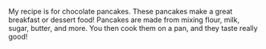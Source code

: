 My recipe is for chocolate pancakes. These pancakes make a great breakfast or dessert food! Pancakes are made from mixing flour, milk, sugar, butter, and more. You then cook them on a pan, and they taste really good!